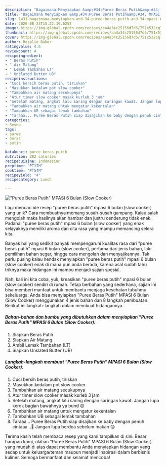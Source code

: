 ```yaml
---
description: "Bagaimana Menyiapkan &amp;#34;Puree Beras Putih&amp;#34; MPASI 6 Bulan (Slow Cooker), Enak Banget"
title: "Bagaimana Menyiapkan &amp;#34;Puree Beras Putih&amp;#34; MPASI 6 Bulan (Slow Cooker), Enak Banget"
slug: 1431-bagaimana-menyiapkan-and-34-puree-beras-putih-and-34-mpasi-6-bulan-slow-cooker-enak-banget
date: 2020-08-23T15:22:19.625Z
image: https://img-global.cpcdn.com/recipes/aa4a34c25156d7d6/751x532cq70/puree-beras-putih-mpasi-6-bulan-slow-cooker-foto-resep-utama.jpg
thumbnail: https://img-global.cpcdn.com/recipes/aa4a34c25156d7d6/751x532cq70/puree-beras-putih-mpasi-6-bulan-slow-cooker-foto-resep-utama.jpg
cover: https://img-global.cpcdn.com/recipes/aa4a34c25156d7d6/751x532cq70/puree-beras-putih-mpasi-6-bulan-slow-cooker-foto-resep-utama.jpg
author: Rosalie Baker
ratingvalue: 4.6
reviewcount: 4
recipeingredient:
- " Beras Putih"
- " Air Matang"
- " Lemak Tambahan LT"
- " Unslated Butter UB"
recipeinstructions:
- "Cuci bersih beras putih, tiriskan"
- "Masukkan kedalam pot slow cooker"
- "Tambahkan air matang secukupnya"
- "Atur timer slow cooker masak kurleb 3 jam"
- "Setelah matang, angkat lalu saring dengan saringan kawat. Jangan lupa kerok bagian bawahnya ya bund 😊"
- "Tambahkan air matang untuk mengatur kekentalan"
- "Tambahkan UB sebagai lemak tambahan"
- "Taraaa... Puree Beras Putih siap disajikan ke baby dengan penuh cintaaa...💞 Jangan lupa berdoa sebelum makan 😊"
categories:
- Resep
tags:
- puree
- beras
- putih

katakunci: puree beras putih 
nutrition: 202 calories
recipecuisine: Indonesian
preptime: "PT17M"
cooktime: "PT54M"
recipeyield: "4"
recipecategory: Lunch

---
```



![&#34;Puree Beras Putih&#34; MPASI 6 Bulan (Slow Cooker)](https://img-global.cpcdn.com/recipes/aa4a34c25156d7d6/751x532cq70/puree-beras-putih-mpasi-6-bulan-slow-cooker-foto-resep-utama.jpg)

Lagi mencari ide resep &#34;puree beras putih&#34; mpasi 6 bulan (slow cooker) yang unik? Cara membuatnya memang susah-susah gampang. Kalau salah mengolah maka hasilnya akan hambar dan justru cenderung tidak enak. Padahal &#34;puree beras putih&#34; mpasi 6 bulan (slow cooker) yang enak selayaknya memiliki aroma dan cita rasa yang mampu memancing selera kita.

Banyak hal yang sedikit banyak mempengaruhi kualitas rasa dari &#34;puree beras putih&#34; mpasi 6 bulan (slow cooker), pertama dari jenis bahan, lalu pemilihan bahan segar, hingga cara mengolah dan menyajikannya. Tak perlu pusing kalau hendak menyiapkan &#34;puree beras putih&#34; mpasi 6 bulan (slow cooker) enak di mana pun anda berada, karena asal sudah tahu triknya maka hidangan ini mampu menjadi sajian spesial.




Nah, kali ini kita coba, yuk, kreasikan &#34;puree beras putih&#34; mpasi 6 bulan (slow cooker) sendiri di rumah. Tetap berbahan yang sederhana, sajian ini bisa memberi manfaat untuk membantu menjaga kesehatan tubuhmu sekeluarga. Anda bisa menyiapkan &#34;Puree Beras Putih&#34; MPASI 6 Bulan (Slow Cooker) menggunakan 4 jenis bahan dan 8 langkah pembuatan. Berikut ini langkah-langkah dalam membuat hidangannya.

<!--inarticleads1-->

##### Bahan-bahan dan bumbu yang dibutuhkan dalam menyiapkan &#34;Puree Beras Putih&#34; MPASI 6 Bulan (Slow Cooker):

1. Siapkan  Beras Putih
1. Siapkan  Air Matang
1. Ambil  Lemak Tambahan (LT)
1. Siapkan  Unslated Butter (UB)




<!--inarticleads2-->

##### Langkah-langkah membuat &#34;Puree Beras Putih&#34; MPASI 6 Bulan (Slow Cooker):

1. Cuci bersih beras putih, tiriskan
1. Masukkan kedalam pot slow cooker
1. Tambahkan air matang secukupnya
1. Atur timer slow cooker masak kurleb 3 jam
1. Setelah matang, angkat lalu saring dengan saringan kawat. Jangan lupa kerok bagian bawahnya ya bund 😊
1. Tambahkan air matang untuk mengatur kekentalan
1. Tambahkan UB sebagai lemak tambahan
1. Taraaa... Puree Beras Putih siap disajikan ke baby dengan penuh cintaaa...💞 Jangan lupa berdoa sebelum makan 😊




Terima kasih telah membaca resep yang kami tampilkan di sini. Besar harapan kami, olahan &#34;Puree Beras Putih&#34; MPASI 6 Bulan (Slow Cooker) yang mudah di atas dapat membantu Anda menyiapkan hidangan yang sedap untuk keluarga/teman maupun menjadi inspirasi dalam berbisnis kuliner. Semoga bermanfaat dan selamat mencoba!
